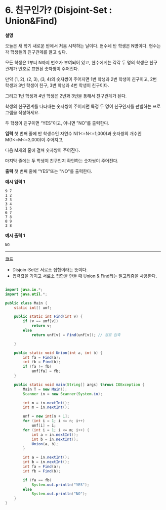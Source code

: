 # 6. 친구인가? (Disjoint-Set : Union&Find)

**설명**

오늘은 새 학기 새로운 반에서 처음 시작하는 날이다. 현수네 반 학생은 N명이다. 현수는 각 학생들의 친구관계를 알고 싶다.

모든 학생은 1부터 N까지 번호가 부여되어 있고, 현수에게는 각각 두 명의 학생은 친구 관계가 번호로 표현된 숫자쌍이 주어진다.

만약 (1, 2), (2, 3), (3, 4)의 숫자쌍이 주어지면 1번 학생과 2번 학생이 친구이고, 2번 학생과 3번 학생이 친구, 3번 학생과 4번 학생이 친구이다.

그리고 1번 학생과 4번 학생은 2번과 3번을 통해서 친구관계가 된다.

학생의 친구관계를 나타내는 숫자쌍이 주어지면 특정 두 명이 친구인지를 판별하는 프로그램을 작성하세요.

두 학생이 친구이면 “YES"이고, 아니면 ”NO"를 출력한다.

**입력**
첫 번째 줄에 반 학생수인 자연수 N(1<=N<=1,000)과 숫자쌍의 개수인 M(1<=M<=3,000)이 주어지고,

다음 M개의 줄에 걸쳐 숫자쌍이 주어진다.

마지막 줄에는 두 학생이 친구인지 확인하는 숫자쌍이 주어진다.

**출력**
첫 번째 줄에 “YES"또는 "NO"를 출력한다.

**예시 입력 1**

```
9 7
1 2
2 3
3 4
1 5
6 7
7 8
8 9
3 8
```

**예시 출력 1**

```
NO
```

---

**코드**

- Disjoin-Set은 서로소 집합이라는 뜻이다.
- 입력값을 가지고 서로소 집합을 만들 때 Union & Find라는 알고리즘을 사용한다.

```java

import java.io.*;
import java.util.*;

public class Main {
    static int[] unf;

    public static int Find(int v) {
        if (v == unf[v])
            return v;
        else
            return unf[v] = Find(unf[v]); // 경로 압축

    }

    public static void Union(int a, int b) {
        int fa = Find(a);
        int fb = Find(b);
        if (fa != fb)
            unf[fa] = fb;
    }

    public static void main(String[] args) throws IOException {
        Main T = new Main();
        Scanner in = new Scanner(System.in);

        int n = in.nextInt();
        int m = in.nextInt();

        unf = new int[n + 1];
        for (int i = 1; i <= n; i++)
            unf[i] = i;
        for (int i = 1; i <= m; i++) {
            int a = in.nextInt();
            int b = in.nextInt();
            Union(a, b);
        }

        int a = in.nextInt();
        int b = in.nextInt();
        int fa = Find(a);
        int fb = Find(b);

        if (fa == fb)
            System.out.println("YES");
        else
            System.out.println("NO");
    }
}
```
